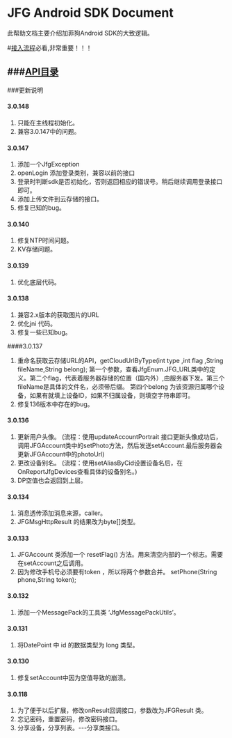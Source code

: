 # JFG Android SDK Document

  此帮助文档主要介绍加菲狗Android SDK的大致逻辑。

#[接入流程](doc/API/SDK.md)必看,非常重要！！！

###[API目录](doc/API/SUMMARY.md)
---

###更新说明

#### 3.0.148
  1. 只能在主线程初始化。
  2. 兼容3.0.147中的问题。

#### 3.0.147
  1. 添加一个JfgException
  2. openLogin 添加登录类别，兼容以前的接口
  3. 登录时判断sdk是否初始化，否则返回相应的错误号。稍后继续调用登录接口即可。
  4. 添加上传文件到云存储的接口。
  5. 修复已知的bug。 

#### 3.0.140
  1. 修复NTP时间问题。
  2. KV存储问题。
  
#### 3.0.139
  1. 优化底层代码。 
  
#### 3.0.138
  1. 兼容2.x版本的获取图片的URL
  2. 优化jni 代码。
  3. 修复一些已知bug。

####3.0.137
  1. 重命名获取云存储URL的API，getCloudUrlByType(int type ,int flag ,String fileName,String belong);
   第一个参数，查看JfgEnum.JFG_URL类中的定义。第二个flag，代表着服务器存储的位置（国内外）,由服务器下发。第三个fileName是具体的文件名，必须带后缀。
   第四个belong 为该资源归属哪个设备，如果有就填上设备ID，如果不归属设备，则填空字符串即可。
  2. 修复136版本中存在的bug。 

#### 3.0.136
  1. 更新用户头像。 (流程：使用updateAccountPortrait 接口更新头像成功后，
  调用JFGAccount类中的setPhoto方法，然后发送setAccount.最后服务器会更新JFGAccount中的photoUrl)
  2. 更改设备别名。 (流程：使用setAliasByCid设置设备名后，在OnReportJfgDevices查看具体的设备别名。)
  3. DP空值也会返回到上层。


#### 3.0.134 
  1. 消息透传添加消息来源，caller。
  2. JFGMsgHttpResult 的结果改为byte[]类型。

#### 3.0.133
  1. JFGAccount 类添加一个 resetFlag() 方法。用来清空内部的一个标志。需要在setAccount之后调用。
  2. 因为修改手机号必须要有token ，所以将两个参数合并。 setPhone(String phone,String token);

#### 3.0.132
  1. 添加一个MessagePack的工具类 ‘JfgMessagePackUtils’。 
   
#### 3.0.131
  1. 将DatePoint 中 id 的数据类型为 long 类型。

#### 3.0.130
  1. 修复setAccount中因为空值导致的崩溃。

#### 3.0.118
  1. 为了便于以后扩展，修改onResult回调接口，参数改为JFGResult 类。
  2. 忘记密码，重置密码，修改密码接口。
  3. 分享设备，分享列表。---分享类接口。
  
